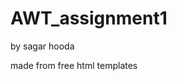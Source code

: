# AWT_assignment1
by sagar hooda


























                                                   



















made from free html templates
